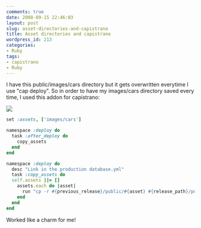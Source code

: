 ```yaml
---
comments: true
date: 2008-09-15 22:46:03
layout: post
slug: asset-directories-and-capistrano
title: Asset directories and capistrano
wordpress_id: 213
categories:
- Ruby
tags:
- capistrano
- Ruby
---
```


I have this public/images/cars directory but it gets overwritten everytime I use "cap deploy". So in order to have my images/cars directory saved every time, I used this addon for capistrano:

![](/wp-content/uploads/2008/09/capistrano_logo.png)

``` ruby
set :assets, ['images/cars']

namespace :deploy do
  task :after_deploy do
    copy_assets
  end
end

namespace :deploy do
  desc "Link in the production database.yml"
  task :copy_assets do
  self.assets ||= []
    assets.each do |asset|
      run "cp -r #{previous_release}/public/#{asset} #{release_path}/public/#{asset}"
    end
  end
end
```



Worked like a charm for me!
